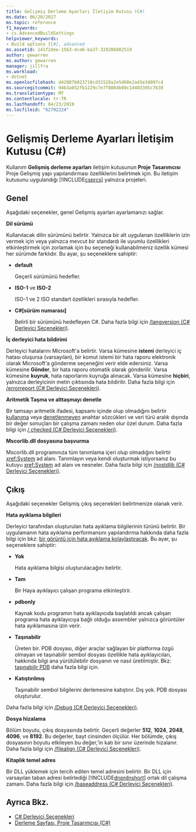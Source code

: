 ```yaml
---
title: Gelişmiş Derleme Ayarları İletişim Kutusu (C#)
ms.date: 06/20/2017
ms.topic: reference
f1_keywords:
- cs.AdvancedBuildSettings
helpviewer_keywords:
- Build options [C#], advanced
ms.assetid: 141f2dee-1563-4ce6-ba37-32920b082519
author: gewarren
ms.author: gewarren
manager: jillfra
ms.workload:
- dotnet
ms.openlocfilehash: d42087b023718cd31528a2e5d60e2a43e34097c4
ms.sourcegitcommit: 94b3a052fb1229c7e7f8804b09c1d403385c7630
ms.translationtype: MT
ms.contentlocale: tr-TR
ms.lasthandoff: 04/23/2019
ms.locfileid: "62792224"
---
```

# <a name="advanced-build-settings-dialog-box-c"></a>Gelişmiş Derleme Ayarları İletişim Kutusu (C#)

Kullanım **Gelişmiş derleme ayarları** iletişim kutusunun **Proje Tasarımcısı** Proje Gelişmiş yapı yapılandırması özelliklerini belirtmek için. Bu iletişim kutusunu uygulandığı [!INCLUDE[csprcs](../../data-tools/includes/csprcs_md.md)] yalnızca projeleri.

## <a name="general"></a>Genel

Aşağıdaki seçenekler, genel Gelişmiş ayarları ayarlamanızı sağlar.

**Dil sürümü**

Kullanılacak dilin sürümünü belirtir. Yalnızca bir alt uygulanan özelliklerin izin vermek için veya yalnızca mevcut bir standardı ile uyumlu özellikleri etkinleştirmek için zorlamak için bu seçeneği kullanabilmeniz özellik kümesi her sürümde farklıdır. Bu ayar, şu seçeneklere sahiptir:

- **default**

   Geçerli sürümünü hedefler.

- **ISO-1** ve **ISO-2**

   ISO-1 ve 2 ISO standart özellikleri sırasıyla hedefler.

- **C#[sürüm numarası]**

   Belirli bir sürümünü hedefleyen C#. Daha fazla bilgi için [/langversion (C# Derleyici Seçenekleri)](/dotnet/csharp/language-reference/compiler-options/langversion-compiler-option).

**İç derleyici hata bildirimi**

Derleyici hatalarını Microsoft'a belirtir. Varsa kümesine **istemi** derleyici iç hatası oluşursa (varsayılan), bir komut istemi bir hata raporu elektronik olarak Microsoft'a gönderme seçeneğini verir elde edersiniz. Varsa kümesine **Gönder**, bir hata raporu otomatik olarak gönderilir. Varsa kümesine **kuyruk**, hata raporlarını kuyruğa alınacak. Varsa kümesine **hiçbiri**, yalnızca derleyicinin metin çıktısında hata bildirilir. Daha fazla bilgi için [/errorreport (C# Derleyici Seçenekleri)](/dotnet/csharp/language-reference/compiler-options/errorreport-compiler-option).

**Aritmetik Taşma ve alttaşmayı denetle**

Bir tamsayı aritmetik ifadesi, kapsamı içinde olup olmadığını belirtir [kullanıma](/dotnet/csharp/language-reference/keywords/checked) veya [denetlenmeyen](/dotnet/csharp/language-reference/keywords/unchecked) anahtar sözcükleri ve veri türü aralık dışında bir değer sonuçları bir çalışma zamanı neden olur özel durum. Daha fazla bilgi için [/ checked (C# Derleyici Seçenekleri)](/dotnet/csharp/language-reference/compiler-options/checked-compiler-option).

**Mscorlib.dll dosyasına başvurma**

Mscorlib.dll programınıza tüm tanımlama içeri olup olmadığını belirtir <xref:System> ad alanı. Tanımlayın veya kendi oluşturmak istiyorsanız bu kutuyu <xref:System> ad alanı ve nesneler. Daha fazla bilgi için [/nostdlib (C# Derleyici Seçenekleri)](/dotnet/csharp/language-reference/compiler-options/nostdlib-compiler-option).

## <a name="output"></a>Çıkış

Aşağıdaki seçenekler Gelişmiş çıkış seçenekleri belirtmenize olanak verir.

**Hata ayıklama bilgileri**

Derleyici tarafından oluşturulan hata ayıklama bilgilerinin türünü belirtir. Bir uygulamanın hata ayıklama performansını yapılandırma hakkında daha fazla bilgi için bkz: [bir görüntü için hata ayıklama kolaylaştıracak](/dotnet/framework/debug-trace-profile/making-an-image-easier-to-debug). Bu ayar, şu seçeneklere sahiptir:

- **Yok**

   Hata ayıklama bilgisi oluşturulacağını belirtir.

- **Tam**

   Bir Haya ayıklayıcı çalışan programa etkinleştirir.

- **pdbonly**

   Kaynak kodu programın hata ayıklayıcıda başlatıldı ancak çalışan programa hata ayıklayıcıya bağlı olduğu assembler yalnızca görüntüler hata ayıklamasına izin verir.

- **Taşınabilir**

   Üreten bir. PDB dosyası, diğer araçlar sağlayan bir platforma özgü olmayan ve taşınabilir sembol dosyası özellikle hata ayıklayıcıları, hakkında bilgi ana yürütülebilir dosyanın ve nasıl üretilmiştir. Bkz: [taşınabilir PDB](https://github.com/dotnet/core/blob/master/Documentation/diagnostics/portable_pdb.md) daha fazla bilgi için.

- **Katıştırılmış**

   Taşınabilir sembol bilgilerini derlemesine katıştırır. Dış yok. PDB dosyası oluşturulur.

Daha fazla bilgi için [/Debug (C# Derleyici Seçenekleri)](/dotnet/csharp/language-reference/compiler-options/debug-compiler-option).

**Dosya hizalama**

Bölüm boyutu, çıkış dosyasında belirtir. Geçerli değerler **512**, **1024**, **2048**, **4096**, ve **8192**. Bu değerler, bayt cinsinden ölçülür. Her bölümde, çıkış dosyasının boyutu etkileyen bu değer,'in katı bir sınır üzerinde hizalanır. Daha fazla bilgi için [/filealign (C# Derleyici Seçenekleri)](/dotnet/csharp/language-reference/compiler-options/filealign-compiler-option).

**Kitaplık temel adres**

Bir DLL yüklemek için tercih edilen temel adresini belirtir. Bir DLL için varsayılan taban adresi belirlediği [!INCLUDE[dnprdnshort](../../code-quality/includes/dnprdnshort_md.md)] ortak dil çalışma zamanı. Daha fazla bilgi için [/baseaddress (C# Derleyici Seçenekleri)](/dotnet/csharp/language-reference/compiler-options/baseaddress-compiler-option).

## <a name="see-also"></a>Ayrıca Bkz.

- [C# Derleyici Seçenekleri](/dotnet/csharp/language-reference/compiler-options/index)
- [Derleme Sayfası, Proje Tasarımcısı (C#)](../../ide/reference/build-page-project-designer-csharp.md)